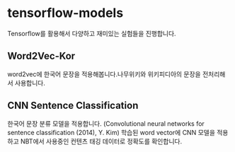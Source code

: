 # tensorflow-models
Tensorflow를 활용해서 다양하고 재미있는 실험들을 진행합니다.

## Word2Vec-Kor
word2vec에 한국어 문장을 적용해봅니다.나무위키와 위키피디아의 문장을 전처리해서 사용합니다.

## CNN Sentence Classification
한국어 문장 분류 모델을 적용합니다.
(Convolutional neural networks for sentence classification (2014), Y. Kim)
학습된 word vector에 CNN 모델을 적용하고 NBT에서 사용중인 컨텐츠 태깅 데이터로 정확도를 확인합니다.
